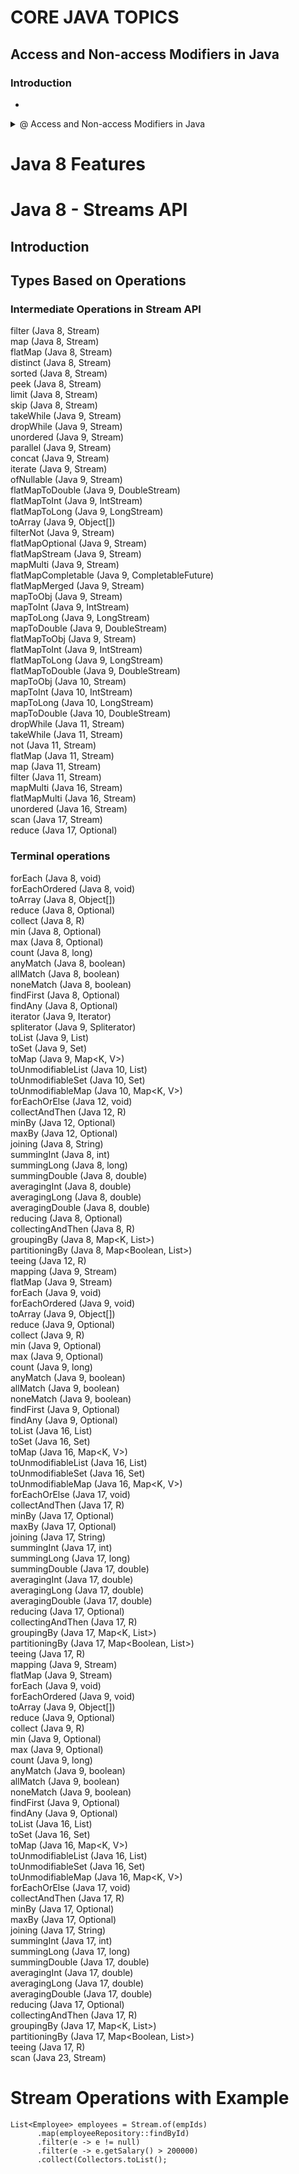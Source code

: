# CORE JAVA TOPICS

## Access and Non-access Modifiers in Java
### Introduction
- 
<details>
  <summary> @ Access and Non-access Modifiers in Java</summary>
      - Access Modifiers <br>
      
![image](https://github.com/Anandhakumar2980/core-Java_material/assets/126327213/34c12442-8970-4c03-b42f-aa6dea938f9b)
![image](https://github.com/Anandhakumar2980/core-Java_material/assets/126327213/51d66b10-e621-4979-9890-1604e335f4d3)
</details>


# Java 8 Features

# Java 8 - Streams API

## Introduction 

## Types Based on Operations

### Intermediate Operations in Stream API 

filter (Java 8, Stream<T>)<br>
map (Java 8, Stream<R>)<br>
flatMap (Java 8, Stream<R>)<br>
distinct (Java 8, Stream<T>)<br>
sorted (Java 8, Stream<T>)<br>
peek (Java 8, Stream<T>)<br>
limit (Java 8, Stream<T>)<br>
skip (Java 8, Stream<T>)<br>
takeWhile (Java 9, Stream<T>)<br>
dropWhile (Java 9, Stream<T>)<br>
unordered (Java 9, Stream<T>)<br>
parallel (Java 9, Stream<T>)<br>
concat (Java 9, Stream<T>)<br>
iterate (Java 9, Stream<T>)<br>
ofNullable (Java 9, Stream<T>)<br>
flatMapToDouble (Java 9, DoubleStream)<br>
flatMapToInt (Java 9, IntStream)<br>
flatMapToLong (Java 9, LongStream)<br>
toArray (Java 9, Object[])<br>
filterNot (Java 9, Stream<T>)<br>
flatMapOptional (Java 9, Stream<R>)<br>
flatMapStream (Java 9, Stream<R>)<br>
mapMulti (Java 9, Stream<R>)<br>
flatMapCompletable (Java 9, CompletableFuture<Void>)<br>
flatMapMerged (Java 9, Stream<R>)<br>
mapToObj (Java 9, Stream<R>)<br>
mapToInt (Java 9, IntStream)<br>
mapToLong (Java 9, LongStream)<br>
mapToDouble (Java 9, DoubleStream)<br>
flatMapToObj (Java 9, Stream<R>)<br>
flatMapToInt (Java 9, IntStream)<br>
flatMapToLong (Java 9, LongStream)<br>
flatMapToDouble (Java 9, DoubleStream)<br>
mapToObj (Java 10, Stream<R>)<br>
mapToInt (Java 10, IntStream)<br>
mapToLong (Java 10, LongStream)<br>
mapToDouble (Java 10, DoubleStream)<br>
dropWhile (Java 11, Stream<T>)<br>
takeWhile (Java 11, Stream<T>)<br>
not (Java 11, Stream<T>)<br>
flatMap (Java 11, Stream<R>)<br>
map (Java 11, Stream<R>)<br>
filter (Java 11, Stream<T>)<br>
mapMulti (Java 16, Stream<R>)<br>
flatMapMulti (Java 16, Stream<R>)<br>
unordered (Java 16, Stream<T>)<br>
scan (Java 17, Stream<T>)<br>
reduce (Java 17, Optional<T>)<br>
      
### Terminal operations

forEach (Java 8, void)<br>
forEachOrdered (Java 8, void)<br>
toArray (Java 8, Object[])<br>
reduce (Java 8, Optional<T>)<br>
collect (Java 8, R)<br>
min (Java 8, Optional<T>)<br>
max (Java 8, Optional<T>)<br>
count (Java 8, long)<br>
anyMatch (Java 8, boolean)<br>
allMatch (Java 8, boolean)<br>
noneMatch (Java 8, boolean)<br>
findFirst (Java 8, Optional<T>)<br>
findAny (Java 8, Optional<T>)<br>
iterator (Java 9, Iterator<T>)<br>
spliterator (Java 9, Spliterator<T>)<br>
toList (Java 9, List<T>)<br>
toSet (Java 9, Set<T>)<br>
toMap (Java 9, Map<K, V>)<br>
toUnmodifiableList (Java 10, List<T>)<br>
toUnmodifiableSet (Java 10, Set<T>)<br>
toUnmodifiableMap (Java 10, Map<K, V>)<br>
forEachOrElse (Java 12, void)<br>
collectAndThen (Java 12, R)<br>
minBy (Java 12, Optional<T>)<br>
maxBy (Java 12, Optional<T>)<br>
joining (Java 8, String)<br>
summingInt (Java 8, int)<br>
summingLong (Java 8, long)<br>
summingDouble (Java 8, double)<br>
averagingInt (Java 8, double)<br>
averagingLong (Java 8, double)<br>
averagingDouble (Java 8, double)<br>
reducing (Java 8, Optional<T>)<br>
collectingAndThen (Java 8, R)<br>
groupingBy (Java 8, Map<K, List<T>>)<br>
partitioningBy (Java 8, Map<Boolean, List<T>>)<br>
teeing (Java 12, R)<br>
mapping (Java 9, Stream<R>)<br>
flatMap (Java 9, Stream<R>)<br>
forEach (Java 9, void)<br>
forEachOrdered (Java 9, void)<br>
toArray (Java 9, Object[])<br>
reduce (Java 9, Optional<T>)<br>
collect (Java 9, R)<br>
min (Java 9, Optional<T>)<br>
max (Java 9, Optional<T>)<br>
count (Java 9, long)<br>
anyMatch (Java 9, boolean)<br>
allMatch (Java 9, boolean)<br>
noneMatch (Java 9, boolean)<br>
findFirst (Java 9, Optional<T>)<br>
findAny (Java 9, Optional<T>)<br>
toList (Java 16, List<T>)<br>
toSet (Java 16, Set<T>)<br>
toMap (Java 16, Map<K, V>)<br>
toUnmodifiableList (Java 16, List<T>)<br>
toUnmodifiableSet (Java 16, Set<T>)<br>
toUnmodifiableMap (Java 16, Map<K, V>)<br>
forEachOrElse (Java 17, void)<br>
collectAndThen (Java 17, R)<br>
minBy (Java 17, Optional<T>)<br>
maxBy (Java 17, Optional<T>)<br>
joining (Java 17, String)<br>
summingInt (Java 17, int)<br>
summingLong (Java 17, long)<br>
summingDouble (Java 17, double)<br>
averagingInt (Java 17, double)<br>
averagingLong (Java 17, double)<br>
averagingDouble (Java 17, double)<br>
reducing (Java 17, Optional<T>)<br>
collectingAndThen (Java 17, R)<br>
groupingBy (Java 17, Map<K, List<T>>)<br>
partitioningBy (Java 17, Map<Boolean, List<T>>)<br>
teeing (Java 17, R)<br>
mapping (Java 9, Stream<R>)<br>
flatMap (Java 9, Stream<R>)<br>
forEach (Java 9, void)<br>
forEachOrdered (Java 9, void)<br>
toArray (Java 9, Object[])<br>
reduce (Java 9, Optional<T>)<br>
collect (Java 9, R)<br>
min (Java 9, Optional<T>)<br>
max (Java 9, Optional<T>)<br>
count (Java 9, long)<br>
anyMatch (Java 9, boolean)<br>
allMatch (Java 9, boolean)<br>
noneMatch (Java 9, boolean)<br>
findFirst (Java 9, Optional<T>)<br>
findAny (Java 9, Optional<T>)<br>
toList (Java 16, List<T>)<br>
toSet (Java 16, Set<T>)<br>
toMap (Java 16, Map<K, V>)<br>
toUnmodifiableList (Java 16, List<T>)<br>
toUnmodifiableSet (Java 16, Set<T>)<br>
toUnmodifiableMap (Java 16, Map<K, V>)<br>
forEachOrElse (Java 17, void)<br>
collectAndThen (Java 17, R)<br>
minBy (Java 17, Optional<T>)<br>
maxBy (Java 17, Optional<T>)<br>
joining (Java 17, String)<br>
summingInt (Java 17, int)<br>
summingLong (Java 17, long)<br>
summingDouble (Java 17, double)<br>
averagingInt (Java 17, double)<br>
averagingLong (Java 17, double)<br>
averagingDouble (Java 17, double)<br>
reducing (Java 17, Optional<T>)<br>
collectingAndThen (Java 17, R)<br>
groupingBy (Java 17, Map<K, List<T>>)<br>
partitioningBy (Java 17, Map<Boolean, List<T>>)<br>
teeing (Java 17, R)<br>
scan (Java 23, Stream<T>)<br>
      
# Stream Operations with Example
      
```
List<Employee> employees = Stream.of(empIds)
      .map(employeeRepository::findById)
      .filter(e -> e != null)
      .filter(e -> e.getSalary() > 200000)
      .collect(Collectors.toList();
```
